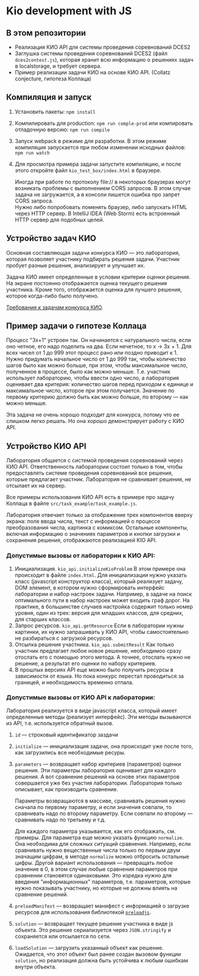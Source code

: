 # Kio development with JS

## В этом репозитории
* Реализация КИО API для системы проведения соревнований DCES2
* Заглушка системы проведения соревнований DCES2 (файл `dces2contest.js`), которая
хранит всю информацию о решениях задач в localstorage, и требует сервера.
* Пример реализации задачи КИО на основе КИО API. (Collatz conjecture, гипотеза Коллаца)

## Компиляция и запуск

1. Установить пакеты: `npm install`
1. Компилировать для production: `npm run comple-prod` или
   компировать отладочную версию: `npm run compile`
1. Запуск webpack в режиме для разработки. В этом режиме
   компиляция запускается при любом изменении исходных
   файлов: `npm run watch`
1. Для просмотра примера задачи запустите компиляцию, и после этого откройте файл
    `kio_test_box/index.html` в браузере.
    
   Иногда при работе по протоколу file:// в некоторых 
   браузерах
   могут возникать проблемы с выполнением CORS запросов.
   В этом случае задача не загружается, а в консоли пишется
   ошибка про запрет CORS запроса.                                                                                                                                                                                                                                                                                                                                                                                                  
   Нужно либо попробовать поменять браузер, либо
   запускать HTML через HTTP сервер. В IntelliJ IDEA
   (Web Storm) есть встроенный HTTP сервер для подобных
   целей.
   
## Устройство задач КИО

Основная составляющая задачи конкурса КИО — это лаборатория, которая позволяет участнику
подбирать решения задачи. Участник пробует разные решения, анализирует и улучшает их.

Задача КИО имеет определенные в условии критерии оценки решения. На экране постоянно отображается
оценка текущего решения участника. Кроме того,
отображается оценка для лучшего решения, которое когда-либо было получено.

[Требования к задачам конкурса КИО](https://docs.google.com/document/d/1qd5V-Zc8sIM0DOOHGjDxrJGfDWgKMnIa2gwoolcE__4/edit?usp=sharing).

## Пример задачи о гипотезе Коллаца

Процесс "3x+1" устроен так. Он начинается с натурального числа, если оно четное,
его надо поделить на два. Если нечетное, то x -> 3x + 1. Для всех чисел от 1 до 999
этот процесс рано или поздно приводит к 1. Нужно придумать начальное число от 1 до 999 так,
чтобы количество шагов было как можно больше, при этом, чтобы максимальное число, полученное
в процессе, было как можно меньше. Т.е. участник использует лабораторию, чтобы ввести
одно число, а лаборатория оценивает два критерия: количество шагов перед приходом к единице
и максимальное число, которое при этом получается. Значение по первому критерию должно быть
как можно больше, по второму — как можно меньше.

Эта задача не очень хорошо подходит для конкурса, потому что ее слишком легко решать. Но она
хорошо демонстрирует работу с КИО API.

## Устройство КИО API

Лаборатория общается с системой проведения соревнований через КИО API. Ответственность лаборатории
состоит только в том, чтобы предоставлять системе проведения соревнований все решения, которые
предлагает участник. Лаборатория не сравнивает решения, не отсылает их на сервер.

Все примеры использования КИО API есть в примере про задачу Коллаца в файле
`src/task_example/task_example.js`.

Лаборатория отвечает только за отображение трех компонентов вверху экрана: поле ввода числа,
текст с информацией о процессе преобразования числа, картинка с комиксом. Остальные компоненты,
включая информацию о значениях параметров и кнопки загрузки и сохранения решения, отображаются
реализацией KIO API. 

### Допустимые вызовы от лаборатории к КИО API:

1. Инициализация. `kio_api.initializeKioProblem` В этом примере она происходит в файле
`index.html`. Для инициализации нужно указать класс
(javascript конструктор класса), который реализует задачу, DOM элемент, в котором
нужно сформировать интерфейс лаборатории и набор настроек задачи. Например, в задаче на
поиск оптимального пути в набор настроек может входить граф дорог. На практике, в большинстве
случаев настройка содержит только номер уровня, один из трех: версия для младших классов, 
для средних, для старших классов.
1. Запрос ресурсов. `kio_api.getResource` Если в лаборатории нужны картинки, их нужно
запрашивать у КИО API, чтобы самостоятельно не разбираться с загрузкой ресурсов.
1. Отсылка решения участника. `kio_api.submitResult` Как только участник предлагает любое новое
решение, необходимоо сразу отослать его с помощью этого метода. А точнее, отослать нужно
не решение, а результат его оценки по набору критериев.
1. В прошлых версиях API еще можно было получить ресурсы в зависимости от языка. Но пока
конкурс перестал проводиться за границей, и необходимость временно отпала.

### Допустимые вызовы от КИО API к лаборатории:

Лаборатория реализуется в виде javascript класса, который имеет определенные
методы (реализует интерфейс). Эти методы вызываются из API, т.е. используется обратный вызов.

1. `id` — строковый идентификатор заздачи
1. `initialize` — инициализация задачи, она происходит уже после того, как загрузились все
необходимые ресуры.
1. `parameters` — возвращает набор критериев (параметров) оценки решения. Эти
параметры лаборатория оценивает для каждого решения. А вот сравнение решений 
на основе этих параметров совершается уже без участия лаборатории. Лаборатория только
описывает, как производить сравнение.

    Параметры возвращаются в массиве, сравнивать решения нужно сначала по первому параметру,
    и если значения совпали, то сравнивать надо по второму параметру. Если совпали по второму —
    сравнивать надо по третьему и т.д.
    
    Для каждого параметра указывается, как его отображать, см. примеры. Для параметра еще
    можно указать функцию `normalize`. Она необходима для сложных ситуаций сравнения. Например,
    если сравнивать нужно вещественные числа только по первым двум значащим цифрам, в методе
    `normalize` можно отбросить остальные цифры. Другой вариант использования — превращать
    любое значение в 0, в этом случае любые сравнения параметров при сравнении становятся
    одинаковыми. Это изредка нужно для введения "информационных" параметров, т.е. параметров,
    которые нужно показывать участнику, но которые не должны влиять на сравнение решений.
1. `preloadManifest` — возвращает манифест с информацией о загрузке ресурсов для
использования библиотекой [`preloadjs`](https://www.createjs.com/docs/preloadjs/modules/PreloadJS.html).
1. `solution` — возвращает текущее решение участника в виде js объекта. Это решение
сериализуется через `JSON.stringify` и сохраняется или отсылается по сети.
1. `loadSolution` — загрузить указанный объект как решение. Ожидается, что этот объект был
ранее создан вызовом функции `solution`, но реализация должна быть устойчива к любым
ошибкам внутри объекта. 
